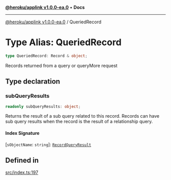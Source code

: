 [**@heroku/applink v1.0.0-ea.0**](../README.md) • **Docs**

***

[@heroku/applink v1.0.0-ea.0](../README.md) / QueriedRecord

# Type Alias: QueriedRecord

```ts
type QueriedRecord: Record & object;
```

Records returned from a query or queryMore request

## Type declaration

### subQueryResults

```ts
readonly subQueryResults: object;
```

Returns the result of a sub query related to this record. Records can have sub query results when the record is the result of a relationship query.

#### Index Signature

 \[`sObjectName`: `string`\]: [`RecordQueryResult`](../interfaces/RecordQueryResult.md)

## Defined in

[src/index.ts:197](https://github.com/heroku/heroku-applink-nodejs/blob/87c92510086d403ff167f2c2ca165bec2e25023f/src/index.ts#L197)
